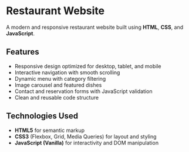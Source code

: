 # Restaurant Website

A modern and responsive restaurant website built using **HTML**, **CSS**, and **JavaScript**.

## Features
- Responsive design optimized for desktop, tablet, and mobile
- Interactive navigation with smooth scrolling
- Dynamic menu with category filtering
- Image carousel and featured dishes
- Contact and reservation forms with JavaScript validation
- Clean and reusable code structure

## Technologies Used
- **HTML5** for semantic markup
- **CSS3** (Flexbox, Grid, Media Queries) for layout and styling
- **JavaScript (Vanilla)** for interactivity and DOM manipulation
